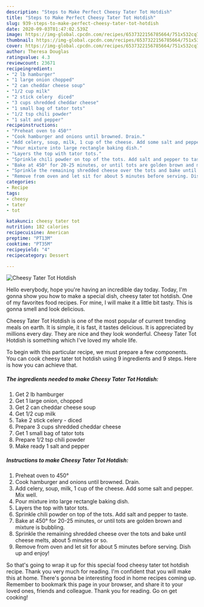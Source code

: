 ```yaml
---
description: "Steps to Make Perfect Cheesy Tater Tot Hotdish"
title: "Steps to Make Perfect Cheesy Tater Tot Hotdish"
slug: 939-steps-to-make-perfect-cheesy-tater-tot-hotdish
date: 2020-09-03T01:47:02.539Z
image: https://img-global.cpcdn.com/recipes/6537322156785664/751x532cq70/cheesy-tater-tot-hotdish-recipe-main-photo.jpg
thumbnail: https://img-global.cpcdn.com/recipes/6537322156785664/751x532cq70/cheesy-tater-tot-hotdish-recipe-main-photo.jpg
cover: https://img-global.cpcdn.com/recipes/6537322156785664/751x532cq70/cheesy-tater-tot-hotdish-recipe-main-photo.jpg
author: Theresa Douglas
ratingvalue: 4.3
reviewcount: 23671
recipeingredient:
- "2 lb hamburger"
- "1 large onion chopped"
- "2 can cheddar cheese soup"
- "1/2 cup milk"
- "2 stick celery  diced"
- "3 cups shredded cheddar cheese"
- "1 small bag of tator tots"
- "1/2 tsp chili powder"
- "1 salt and pepper"
recipeinstructions:
- "Preheat oven to 450°"
- "Cook hamburger and onions until browned. Drain."
- "Add celery, soup, milk, 1 cup of the cheese. Add some salt and pepper. Mix well."
- "Pour mixture into large rectangle baking dish."
- "Layers the top with tator tots."
- "Sprinkle chili powder on top of the tots. Add salt and pepper to taste."
- "Bake at 450° for 20-25 minutes, or until tots are golden brown and mixture is bubbling."
- "Sprinkle the remaining shredded cheese over the tots and bake until cheese melts, about 5 minutes or so."
- "Remove from oven and let sit for about 5 minutes before serving. Dish up and enjoy!"
categories:
- Recipe
tags:
- cheesy
- tater
- tot

katakunci: cheesy tater tot 
nutrition: 182 calories
recipecuisine: American
preptime: "PT13M"
cooktime: "PT35M"
recipeyield: "4"
recipecategory: Dessert

---
```



![Cheesy Tater Tot Hotdish](https://img-global.cpcdn.com/recipes/6537322156785664/751x532cq70/cheesy-tater-tot-hotdish-recipe-main-photo.jpg)

Hello everybody, hope you're having an incredible day today. Today, I'm gonna show you how to make a special dish, cheesy tater tot hotdish. One of my favorites food recipes. For mine, I will make it a little bit tasty. This is gonna smell and look delicious.



Cheesy Tater Tot Hotdish is one of the most popular of current trending meals on earth. It is simple, it is fast, it tastes delicious. It is appreciated by millions every day. They are nice and they look wonderful. Cheesy Tater Tot Hotdish is something which I've loved my whole life.


To begin with this particular recipe, we must prepare a few components. You can cook cheesy tater tot hotdish using 9 ingredients and 9 steps. Here is how you can achieve that.

<!--inarticleads1-->

##### The ingredients needed to make Cheesy Tater Tot Hotdish:

1. Get 2 lb hamburger
1. Get 1 large onion, chopped
1. Get 2 can cheddar cheese soup
1. Get 1/2 cup milk
1. Take 2 stick celery - diced
1. Prepare 3 cups shredded cheddar cheese
1. Get 1 small bag of tator tots
1. Prepare 1/2 tsp chili powder
1. Make ready 1 salt and pepper




<!--inarticleads2-->

##### Instructions to make Cheesy Tater Tot Hotdish:

1. Preheat oven to 450°
1. Cook hamburger and onions until browned. Drain.
1. Add celery, soup, milk, 1 cup of the cheese. Add some salt and pepper. Mix well.
1. Pour mixture into large rectangle baking dish.
1. Layers the top with tator tots.
1. Sprinkle chili powder on top of the tots. Add salt and pepper to taste.
1. Bake at 450° for 20-25 minutes, or until tots are golden brown and mixture is bubbling.
1. Sprinkle the remaining shredded cheese over the tots and bake until cheese melts, about 5 minutes or so.
1. Remove from oven and let sit for about 5 minutes before serving. Dish up and enjoy!




So that's going to wrap it up for this special food cheesy tater tot hotdish recipe. Thank you very much for reading. I'm confident that you will make this at home. There's gonna be interesting food in home recipes coming up. Remember to bookmark this page in your browser, and share it to your loved ones, friends and colleague. Thank you for reading. Go on get cooking!

